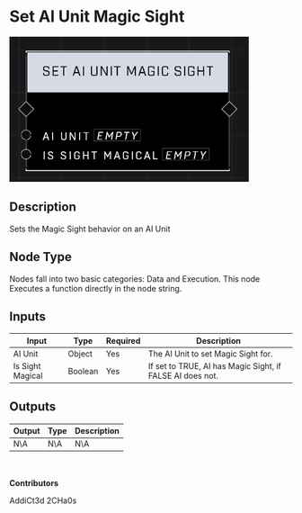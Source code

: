 # Set AI Unit Magic Sight
![alt text](../../../.gitbook/assets/set-ai-unit-magic-sight.png)

## Description
Sets the Magic Sight behavior on an AI Unit

## Node Type
Nodes fall into two basic categories: Data and Execution. This node Executes a function directly in the node string.

## Inputs
| Input            | Type             | Required | Description												    |
|------------------|------------------|----------|--------------------------------------------------------------|
| AI Unit | Object | Yes | The AI Unit to set Magic Sight for.|
| Is Sight Magical | Boolean | Yes | If set to TRUE, AI has Magic Sight, if FALSE AI does not.

## Outputs
| Output           | Type             | Description												     |
|------------------|------------------|--------------------------------------------------------------|
| N\A | N\A | N\A |

\
\
**Contributors**

AddiCt3d 2CHa0s